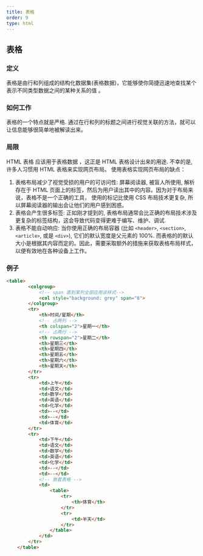```yaml
---
title: 表格
order: 9
type: html
---
```


## 表格

### 定义

表格是由行和列组成的结构化数据集(表格数据)，它能够使你简捷迅速地查找某个表示不同类型数据之间的某种关系的值 。

### 如何工作

表格的一个特点就是严格. 通过在行和列的标题之间进行视觉关联的方法，就可以让信息能够很简单地被解读出来。

### 局限

HTML 表格 应该用于表格数据 ，这正是 HTML 表格设计出来的用途. 不幸的是, 许多人习惯用 HTML 表格来实现网页布局。
使用表格实现网页布局的缺点：

1. 表格布局减少了视觉受损的用户的可访问性: 屏幕阅读器, 被盲人所使用, 解析存在于 HTML 页面上的标签，然后为用户读出其中的内容。因为对于布局来说，表格不是一个正确的工具， 使用的标记比使用 CSS 布局技术更复杂, 所以屏幕阅读器的输出会让他们的用户感到困惑。
1. 表格会产生很多标签: 正如刚才提到的, 表格布局通常会比正确的布局技术涉及更复杂的标签结构，这会导致代码变得更难于编写、维护、调试.
1. 表格不能自动响应: 当你使用正确的布局容器 (比如 `<header>`, `<section>`, `<article>`, 或是 `<div>`), 它们的默认宽度是父元素的 100%. 而表格的的默认大小是根据其内容而定的。因此，需要采取额外的措施来获取表格布局样式，以便有效地在各种设备上工作。

### 例子

```html
<table>
        <colgroup>
            <!-- span 直到某列全部应用该样式-->
            <col style="background: grey" span="6">
        </colgroup>
        <tr>
            <th>时间/星期</th>
            <!-- 占两列 -->
            <th colspan="2">星期一</th>
            <!-- 占两行 -->
            <th rowspan="2">星期二</th>
            <th>星期三</th>
            <th>星期四</th>
            <th>星期五</th>
            <th>星期六</th>
            <th>星期天</th>
        </tr>
        <tr>
            <td>上午</td>
            <td>语文</td>
            <td>数学</td>
            <td>英语</td>
            <td>化学</td>
            <td>--</td>
            <td>--</td>
            <td>体育</td>
        </tr>
        <tr>
            <td>下午</td>
            <td>语文</td>
            <td>数学</td>
            <td>英语</td>
            <td>化学</td>
            <td>--</td>
            <td>--</td>
            <!-- 嵌套表格 -->
            <td>
                <table>
                    <tr>
                        <th>体育</th>
                    </tr>
                    <tr>
                        <td>半天</td>
                    </tr>
                </table>
            </td>
        </tr>
    </table>
```